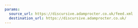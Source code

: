 ```yaml
---
params:
  source_url: https://discursive.adamprocter.co.uk/feed.xml
  destination_url: https://discursive.adamprocter.co.uk/
---
```

